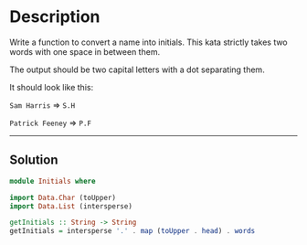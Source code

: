 # Description

Write a function to convert a name into initials. This kata strictly takes two words with one space in between them.

The output should be two capital letters with a dot separating them.

It should look like this:

`Sam Harris` => `S.H`

`Patrick Feeney` => `P.F`

---

## Solution

```hs
module Initials where

import Data.Char (toUpper)
import Data.List (intersperse)

getInitials :: String -> String
getInitials = intersperse '.' . map (toUpper . head) . words
```
